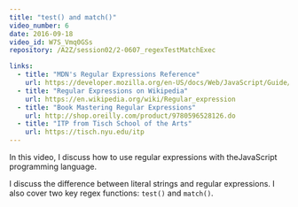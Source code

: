 ```yaml
---
title: "test() and match()"
video_number: 6
date: 2016-09-18
video_id: W7S_Vmq0GSs
repository: /A2Z/session02/2-0607_regexTestMatchExec

links:
  - title: "MDN's Regular Expressions Reference"
    url: https://developer.mozilla.org/en-US/docs/Web/JavaScript/Guide/Regular_Expressions
  - title: "Regular Expressions on Wikipedia"
    url: https://en.wikipedia.org/wiki/Regular_expression
  - title: "Book Mastering Regular Expressions"
    url: http://shop.oreilly.com/product/9780596528126.do
  - title: "ITP from Tisch School of the Arts"
    url: https://tisch.nyu.edu/itp
---
```


In this video, I discuss how to use regular expressions with theJavaScript programming language.

I discuss the difference between literal strings and regular expressions.
I also cover two key regex functions: `test()` and `match()`.
